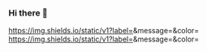### Hi there 👋


https://img.shields.io/static/v1?label=<HTML>&message=<MESSAGE>&color=<red>
https://img.shields.io/static/v1?label=<CSS>&message=<MESSAGE>&color=<blue>
